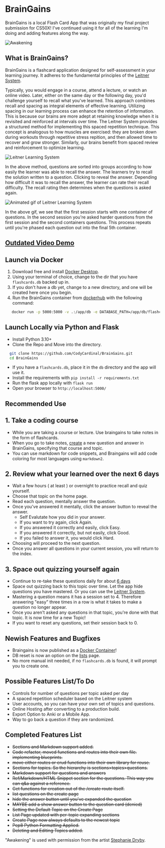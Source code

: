 # BrainGains

BrainGains is a local Flash Card App that was originally my final project submission for CS50X! I've continued using it for all of the learning I'm doing and adding features along the way.

![Awakening](https://github.com/CodyCardinal/BrainGains/blob/main/static/Awakening.jpeg)

## What is BrainGains?

BrainGains is a flashcard application designed for self-assessment in your learning journey. It adheres to the fundamental principles of the [Leitner System](https://en.wikipedia.org/wiki/Leitner_system).

Typically, you would engage in a course, attend a lecture, or watch an online video. Later, either on the same day or the following day, you'd challenge yourself to recall what you've learned. This approach combines recall and spacing as integral elements of effective learning. Utilizing spacing in our learning process can enhance the retention of information. This is because our brains are more adept at retaining knowledge when it is revisited and reinforced at intervals over time. The Leitner System provides a structured method for implementing this spaced repetition technique. This concept is analogous to how muscles are exercised: they are broken down during workouts through repetitive stress repition, and then allowed time to recover and grow stronger. Similarly, our brains benefit from spaced review and reinforcement to optimize learning.

![Leitner Learning System](https://github.com/CodyCardinal/BrainGains/blob/main/static/2560px-Leitner_system_alternative.svg.png)

In the above method, questions are sorted into groups according to how easily the learner was able to recall the answer. The learners try to recall the solution written to a question. Clicking to reveal the answer. Depending how difficult it was to recall the answer, the learner can rate their recall difficulty. The recall rating then determines when the questions is asked again.

![Animated gif of Leitner Learning System](https://github.com/CodyCardinal/BrainGains/blob/main/static/Leitner_system_animation.gif?raw=true)

In the above gif, we see that the first session starts with one container of questions. In the second session you're asked harder questions from the first session and the second containers questions. This process repeats until you're phased each question out into the final 5th container.

## [Outdated Video Demo](https://www.youtube.com/watch?v=qdZy8P7B4JA)

## Launch via Docker

1. Download free and install [Docker Desktop](https://www.docker.com/products/docker-desktop/).
2. Using your terminal of choice, change to the dir that you have `flashcards.db` backed up in.
3. If you don't have a db yet, change to a new directory, and one will be created here once you begin.
4. Run the BrainGains container from [dockerhub](https://hub.docker.com/r/codesxcodes/braingains) with the following command:

```sh
   docker run -p 5000:5000 -v .:/app/db -e DATABASE_PATH=/app/db/flashcards.db codesxcodes/braingains:latest
```

## Launch Locally via Python and Flask

- Install Python 3.10+
- Clone the Repo and Move into the directory.

```sh
  git clone https://github.com/CodyCardinal/BrainGains.git
  cd BrainGains
```

- If you have a `flashcards.db`, place it in the `db` directory and the app will use it.
- Install the requirements with `pip install -r requirements.txt`
- Run the flask app locally with `flask run`
- Open your browser to `http://localhost:5000/`

## Recommended Use

## 1. Take a coding course

- While you are taking a course or lecture. Use braingains to take notes in the form of flashcards.
- When you go to take notes, [create](http://127.0.0.1:5000/create) a new question and answer in BrainGains, specifying that course and topic.
- You can use markdown for code snippets, and Braingains will add code coloring for most languages using `markdown2`.

## 2. Review what your learned over the next 6 days

- Wait a few hours ( at least ) or overnight to practice recall and quiz yourself.
- Choose that topic on the home page.
- Read each question, mentally answer the question.
- Once you've answered it mentally, click the answer button to reveal the answer.
  - Self Evalutate how you did in your answer.
  - If you want to try again, click Again.
  - If you answered it correctly and easily, click Easy.
  - If you answered it correctly, but not easily, click Good.
  - If you failed to answer it, you would click Hard.
- Choosing will proceed to the next question.
- Once you answer all questions in your current session, you will return to the index.

## 3. Space out quizzing yourself again

- Continue to re-take these questions daily for about [6 days](https://en.wikipedia.org/wiki/Spaced_repetition#/media/File:ForgettingCurve.svg)
- Space out quizzing back to this topic over time. Let the app hide questions you have mastered. Or you can use the [Leitner System](https://en.wikipedia.org/wiki/Leitner_system).
- Mastering a question means it has a session set to 4. Therefore answering "easy" three times in a row is what it takes to make a question no longer appear.
- Once you aren't asked any questions in that topic, you're done with that topic. It is now time for a new Topic!
- If you want to reset any questions, set their session back to 0.

## Newish Features and Bugfixes

- Braingains is now published as a [Docker Container](https://hub.docker.com/repository/docker/codesxcodes/braingains/)!
- DB reset is now an option on the [lists](http://127.0.0.1/lists) page.
- No more manual init needed, if no `flashcards.db` is found, it will prompt you to create one.

## Possible Features List/To Do

- Controls for number of questions per topic asked per day
- A spaced repetition scheduler based on the Leitner system
- User accounts, so you can have your own set of topics and questions.
- Online Hosting after converting to a production build.
- Export Option to Anki or a Mobile App.
- Way to go back a question if they are randomized.

## Completed Features List

- ~~Sections and Markdown support added.~~
- ~~Code refactor, moved functions and routes into their own file. implementing blueprints.~~
- ~~move either routes or crud functions into their own library for reuse.~~
- ~~Sections for topics. So the hierarchy is sections>topics>questions.~~
- ~~Markdown support for questions and answers~~
- ~~Ref/Markdown/HTML Snippet section for the questions. This way you can q&a against a reference.~~
- ~~Get functions for creation out of the /create route itself.~~
- ~~list questions on the create page~~
- ~~hide the answer button until you've expanded the question~~
- ~~MAYBE add a show answer button to the question card (denied)~~
- ~~Setting the Default Topic on the Create Page~~
- ~~List Page updated with per-topic expanding sections~~
- ~~Create Page now always defaults to the newest topic~~
- ~~Pep8 Python Formatting Applied.~~
- ~~Deleting and Editing Topics added.~~

"Awakening" is used with permission from the artist [Stephanie Dryby](https://www.instagram.com/stephaniedyrby/).
